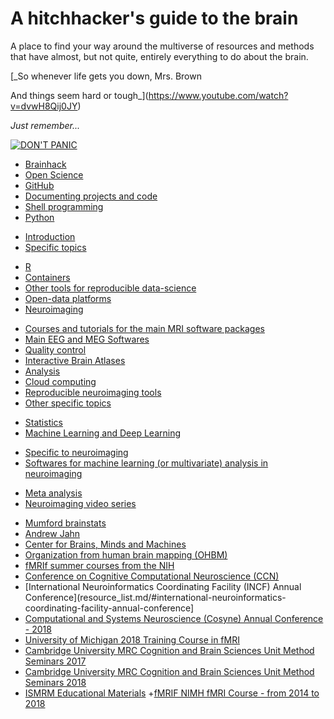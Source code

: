 # A hitchhacker's guide to the brain

A place to find your way around the multiverse of resources and methods that have almost, but not quite, entirely everything to do about the brain.


[_So whenever life gets you down, Mrs. Brown

And things seem hard or tough_](https://www.youtube.com/watch?v=dvwH8Qij0JY)

_Just remember..._

[![DON'T PANIC](https://upload.wikimedia.org/wikipedia/commons/thumb/6/6b/Don%27t_Panic.svg/1280px-Don%27t_Panic.svg.png)](https://upload.wikimedia.org/wikipedia/commons/thumb/6/6b/Don%27t_Panic.svg/1280px-Don%27t_Panic.svg.png)



*   [Brainhack](resource_list.md/#brainhack)
*   [Open Science](resource_list.md/#open-science)
*   [GitHub](resource_list.md/#github)
*   [Documenting projects and code](resource_list.md/#documenting-projects-and-code)
*   [Shell programming](resource_list.md/#shell-programming)
*   [Python](resource_list.md/#python)
  + [Introduction](resource_list.md/#introduction)
  + [Specific topics](resource_list.md/#specific-topics)
*   [R](resource_list.md/#r)
*   [Containers](resource_list.md/#containers)
*   [Other tools for reproducible data-science](resource_list.md/#other-tools-for-reproducible-data-science)
*   [Open-data platforms](resource_list.md/#open-data-platforms)
*   [Neuroimaging](resource_list.md/#neuroimaging)
  + [Courses and tutorials for the main MRI software packages](resource_list.md/#courses-and-tutorials-for-the-main-mri-software-packages)
  + [Main EEG and MEG Softwares](resource_list.md/#main-eeg-and-meg-softwares)
  + [Quality control](resource_list.md/#quality-control)
  + [Interactive Brain Atlases](resource_list.md/#interactive-brain-atlases)
  + [Analysis](resource_list.md/#analysis)
  + [Cloud computing](resource_list.md/#cloud-computing)
  + [Reproducible neuroimaging tools](resource_list.md/#reproducible-neuroimaging-tools)
  + [Other specific topics](resource_list.md/#other-specific-topics)
*   [Statistics](resource_list.md/#statistics)
*   [Machine Learning and Deep Learning](resource_list.md/#machine-learning-and-deep-learning)
  + [Specific to neuroimaging](resource_list.md/#specific-to-neuroimaging)
  + [Softwares for machine learning (or multivariate) analysis in neuroimaging](resource_list.md/#softwares-for-machine-learning-or-multivariate-analysis-in-neuroimaging)
*   [Meta analysis](resource_list.md/#meta-analysis)
*   [Neuroimaging video series](resource_list.md/#neuroimaging-video-series)
  + [Mumford brainstats](resource_list.md/#mumford-brainstats)
  + [Andrew Jahn](resource_list.md/#andrew-jahn)
  + [Center for Brains, Minds and Machines](resource_list.md/#center-for-brains-minds-and-machines)
  + [Organization from human brain mapping (OHBM)](resource_list.md/#organization-from-human-brain-mapping-ohbm)
  + [fMRIf summer courses from the NIH](resource_list.md/#fmrif-summer-courses-from-the-nih)
  + [Conference on Cognitive Computational Neuroscience (CCN)](resource_list.md/#conference-on-cognitive-computational-neuroscience-ccn)
  + [International Neuroinformatics Coordinating Facility (INCF) Annual Conference](resource_list.md/#international-neuroinformatics-coordinating-facility-annual-conference]
  + [Computational and Systems Neuroscience (Cosyne) Annual Conference - 2018](resource_list.md/#computational-and-systems-neuroscience-cosyne-annual-conference)
  + [University of Michigan 2018 Training Course in fMRI](resource_list.md/#university-of-michigan-2018-training-course-in-fMRI)
  + [Cambridge University MRC Cognition and Brain Sciences Unit Method Seminars 2017](resource_list.md/#cambridge-universit-mrc-cognition-and-brain-sciences-unit-method-seminars-2017)
  + [Cambridge University MRC Cognition and Brain Sciences Unit Method Seminars 2018](resource_list.md/#cambridge-universit-mrc-cognition-and-brain-sciences-unit-method-seminars-2018)
  + [ISMRM Educational Materials](resource_list.md/#ismrm-educational-materials)
  +[fMRIF NIMH fMRI Course - from 2014 to 2018](resource_list.md/#fmrif-nimh-fmri-course-from-2014-to-2018)

